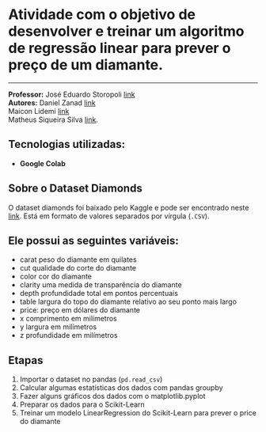 # Atividade com o objetivo de desenvolver e treinar um algoritmo de regressão linear para prever o preço de um diamante.

---
**Professor:** José Eduardo Storopoli [link](https://github.com/storopoli)<br>
**Autores:** Daniel Zanad [link](https://github.com/DanielZanad)<br>
Maicon Lidemi [link](https://github.com/annderlau)<br>
Matheus Siqueira Silva [link](https://github.com/slvsccp).<br>


## Tecnologias utilizadas:
- **Google Colab**

## Sobre o Dataset Diamonds
O dataset diamonds foi baixado pelo Kaggle e pode ser encontrado neste [link](https://www.kaggle.com/shivam2503/diamonds). Está em formato de valores separados por vírgula (`.CSV`).

## Ele possui as seguintes variáveis:

- carat peso do diamante em quilates
- cut qualidade do corte do diamante
- color cor do diamante
- clarity uma medida de transparência do diamante
- depth profundidade total em pontos percentuais
- table largura do topo do diamante relativo ao seu ponto mais largo
- price: preço em dólares do diamante
- x comprimento em milímetros
- y largura em milímetros
- z profundidade em milímetros

## Etapas
1. Importar o dataset no pandas (`pd.read_csv`)
2. Calcular algumas estatísticas dos dados com pandas groupby
3. Fazer alguns gráficos dos dados com o matplotlib.pyplot
4. Preparar os dados para o Scikit-Learn
5. Treinar um modelo LinearRegression do Scikit-Learn para prever o price do diamante
